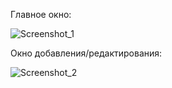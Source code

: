 Главное окно:

![Screenshot_1](https://github.com/bud-dha/ContactApp/assets/66436723/0023404f-6bd1-4667-8083-eafb284daa87)

Окно добавления/редактирования:

![Screenshot_2](https://github.com/bud-dha/ContactApp/assets/66436723/2f57df75-92ee-4b90-8f98-3963487e973b)
